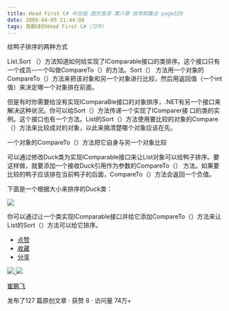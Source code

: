 ```yaml
---
title: Head First C# 中文版 图文皆译 第八章 枚举和集合 page329
date: 2009-04-09 21:44:00
tags: 我翻译的Head First C#（习作）
---
```

给鸭子排序的两种方式

  

List.Sort  （）方法知道如何给实现了IComparable接口的类排序。这个接口只有一个成员--一个叫做CompareTo（）的方法。Sort（）
方法用一个对象的CompareTo（）方法来把该对象和另一个对象进行比较，然后用返回值（一个int值）来决定哪一个对象排在前面。

  

但是有时你需要给没有实现IComparaBle接口的对象排序，.NET有另一个接口来解决这种状况。你可以给Sort（）方法传递一个实现了IComparer接
口的类的实例。这个接口也有一个方法。List的Sort（）方法使用要比较的对象的Compare（）方法来比较成对的对象，以此来搞清楚哪个对象应该在先。

  

一个对象的CompareTo（）方法把它自身与另一个对象比较

  

可以通过修改Duck类为实现IComparable接口来让List对象可以给鸭子排序。要这样做，就要添加一个接收Duck引用作为参数的CompareTo（）
方法。如果要比较的鸭子应该排在当前鸭子的后面，CompareTo（）方法会返回一个负值。

  

下面是一个根据大小来排序的Duck类：

  

![](https://p-blog.csdn.net/images/p_blog_csdn_net/cuipengfei1/EntryImages/20090409/2009-04-09_21-29-06.jpg)

你可以通过让一个类实现IComparable接口并给它添加CompareTo（）方法来让List的Sort（）方法可以给它排序。

  * [ 点赞  ](javascript:;)
  * [ 收藏  ](javascript:;)
  * [ 分享 ](javascript:;)

[ ![](https://profile.csdnimg.cn/5/2/5/3_cuipengfei1)
![](https://g.csdnimg.cn/static/user-reg-year/1x/11.png)
](https://blog.csdn.net/cuipengfei1)

[ 崔鹏飞 ](https://blog.csdn.net/cuipengfei1)

发布了127 篇原创文章  ·  获赞 8  ·  访问量 74万+

